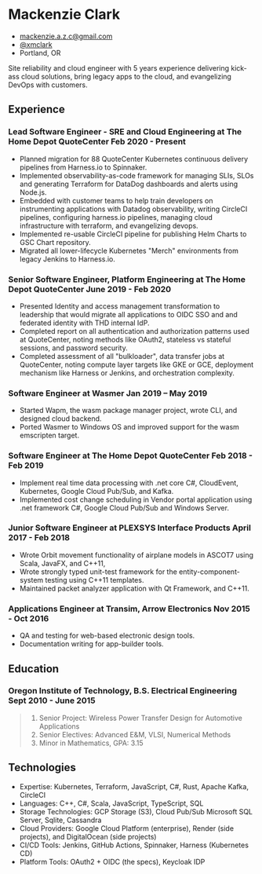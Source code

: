 <!-- The (first) h1 will be used as the <title> of the HTML page -->
# Mackenzie Clark

<!-- The unordered list immediately after the h1 will be formatted on a single
line. It is intended to be used for contact details -->
- [mackenzie.a.z.c@gmail.com](mail:mackenzie.a.z.c@gmail.com)
- [@xmclark](https://github.com/xmclark)
- Portland, OR

<!-- The paragraph after the h1 and ul and before the first h2 is optional. It
is intended to be used for a short summary. -->
Site reliability and cloud engineer with 5 years experience delivering kick-ass cloud solutions, bring legacy apps to the cloud, and evangelizing DevOps with customers.

## Experience

<!-- You have to wrap the "left" and "right" half of these headings in spans by
hand -->
### <span>Lead Software Engineer - SRE and Cloud Engineering at The Home Depot QuoteCenter</span> <span>Feb 2020 - Present</span>

- Planned migration for 88 QuoteCenter Kubernetes continuous delivery pipelines from Harness.io to Spinnaker. 
- Implemented observability-as-code framework for managing SLIs, SLOs and generating Terraform for DataDog dashboards and alerts using Node.js. 
- Embedded with customer teams to help train developers on instrumenting applications with Datadog observability, writing CircleCI pipelines, configuring harness.io pipelines, managing cloud infrastructure with terraform, and evangelizing devops. 
- Implemented re-usable CircleCI pipeline for publishing Helm Charts to GSC Chart repository.
- Migrated all lower-lifecycle Kubernetes "Merch" environments from legacy Jenkins to Harness.io.

### <span>Senior Software Engineer, Platform Engineering at The Home Depot QuoteCenter</span> <span>June 2019 - Feb 2020</span>

- Presented Identity and access management transformation to leadership that would migrate all applications to OIDC SSO and and federated identity with THD internal IdP.
- Completed report on all authentication and authorization patterns used at QuoteCenter, noting methods like OAuth2, stateless vs stateful sessions, and password security. 
- Completed assessment of all "bulkloader", data transfer jobs at QuoteCenter, noting compute layer targets like GKE or GCE, deployment mechanism like Harness or Jenkins, and orchestration complexity.

### <span>Software Engineer at Wasmer</span> <span>Jan 2019 – May 2019</span>

- Started Wapm, the wasm package manager project, wrote CLI, and designed cloud backend.
- Ported Wasmer to Windows OS and improved support for the wasm emscripten target.

### <span>Software Engineer at The Home Depot QuoteCenter</span> <span>Feb 2018 - Feb 2019</span>

- Implement real time data processing with .net core C#, CloudEvent, Kubernetes, Google Cloud Pub/Sub, and Kafka.
- Implemented cost change scheduling in Vendor portal application using .net framework C#, Google Cloud Pub/Sub and Windows Server.

### <span>Junior Software Engineer at PLEXSYS Interface Products</span> <span>April 2017 - Feb 2018</span>

- Wrote Orbit movement functionality of airplane models in ASCOT7 using Scala, JavaFX, and C++11, 
- Wrote strongly typed unit-test framework for the entity-component-system testing using C++11 templates.
- Maintained packet analyzer application with Qt Framework, and C++11.

### <span>Applications Engineer at Transim, Arrow Electronics</span> <span>Nov 2015 - Oct 2016</span>

 - QA and testing for web-based electronic design tools.
 - Documentation writing for app-builder tools.


## Education

### <span>Oregon Institute of Technology, B.S. Electrical Engineering</span> <span>Sept 2010 - June 2015</span>
   
> 1. Senior Project: Wireless Power Transfer Design for Automotive Applications
> 2. Senior Electives: Advanced E&M, VLSI, Numerical Methods
> 3. Minor in Mathematics, GPA: 3.15

## Technologies

   - Expertise: Kubernetes, Terraform, JavaScript, C#, Rust, Apache Kafka, CircleCI
   - Languages: C++, C#, Scala, JavaScript, TypeScript, SQL
   - Storage Technologies: GCP Storage (S3), Cloud Pub/Sub Microsoft SQL Server, Sqlite, Cassandra
   - Cloud Providers: Google Cloud Platform (enterprise), Render (side projects), and DigitalOcean (side projects)
   - CI/CD Tools: Jenkins, GitHub Actions, Spinnaker, Harness (Kubernetes CD)
   - Platform Tools: OAuth2 + OIDC (the specs), Keycloak IDP